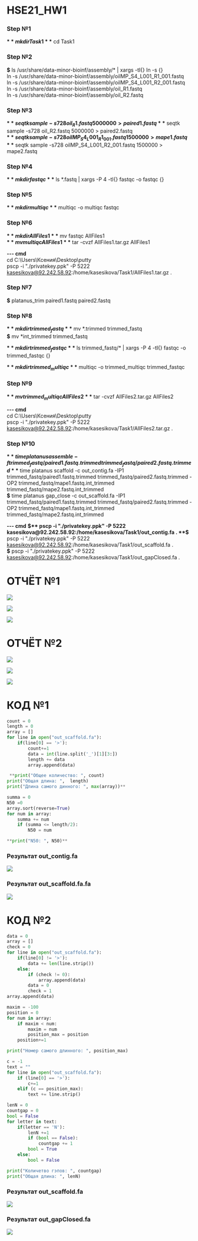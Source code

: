 # HSE21_HW1


### Step №1  
**$** mkdir Task1  
**$** cd Task1  

### Step №2    
**$** ls /usr/share/data-minor-bioinf/assembly/* | xargs -tI{} ln -s {}  
ln -s /usr/share/data-minor-bioinf/assembly/oilMP_S4_L001_R1_001.fastq  
ln -s /usr/share/data-minor-bioinf/assembly/oilMP_S4_L001_R2_001.fastq  
ln -s /usr/share/data-minor-bioinf/assembly/oil_R1.fastq  
ln -s /usr/share/data-minor-bioinf/assembly/oil_R2.fastq  
 
### Step №3  
**$** seqtk sample -s728 oil_R1.fastq 5000000 > paired1.fastq  
**$** seqtk sample -s728 oil_R2.fastq 5000000 > paired2.fastq  
**$** seqtk sample -s728 oilMP_S4_L001_R1_001.fastq 1500000 > mape1.fastq  
**$** seqtk sample -s728 oilMP_S4_L001_R2_001.fastq 1500000 > mape2.fastq  

### Step №4  
**$** mkdir fastqc  
**$** ls *.fastq | xargs -P 4 -tI{} fastqc -o fastqc {}  

### Step №5  
**$** mkdir multiqc  
**$** multiqc -o multiqc fastqc  

### Step №6      
**$** mkdir AllFiles1  
**$** mv fastqc AllFiles1  
**$** mv multiqc AllFiles1  
**$** tar -cvzf AllFiles1.tar.gz AllFiles1  

**--- cmd**   
cd C:\Users\Ксения\Desktop\putty  
pscp -i "./privatekey.ppk" -P 5222 kasesikova@92.242.58.92:/home/kasesikova/Task1/AllFiles1.tar.gz .  

### Step №7    
**$** platanus_trim    paired1.fastq paired2.fastq    

### Step №8     
**$** mkdir trimmed_fastq  
**$** mv *.trimmed trimmed_fastq  
**$** mv *int_trimmed trimmed_fastq  

**$** mkdir trimmed_fastqc  
**$** ls trimmed_fastq/* | xargs -P 4 -tI{} fastqc -o trimmed_fastqc {}  

**$** mkdir trimmed_multiqc  
**$** multiqc -o trimmed_multiqc trimmed_fastqc    

### Step №9  
**$** mv trimmed_multiqc AllFiles2  
**$** tar -cvzf AllFiles2.tar.gz AllFiles2  

**--- cmd**   
cd C:\Users\Ксения\Desktop\putty    
pscp -i "./privatekey.ppk" -P 5222 kasesikova@92.242.58.92:/home/kasesikova/Task1/AllFiles2.tar.gz .  

### Step №10  
**$** time platanus assemble -f trimmed_fastq/paired1.fastq.trimmed trimmed_fastq/paired2.fastq.trimmed  
**$** time platanus scaffold -c out_contig.fa -IP1 trimmed_fastq/paired1.fastq.trimmed trimmed_fastq/paired2.fastq.trimmed -OP2 trimmed_fastq/mape1.fastq.int_trimmed trimmed_fastq/mape2.fastq.int_trimmed  
**$** time platanus gap_close -c out_scaffold.fa -IP1 trimmed_fastq/paired1.fastq.trimmed trimmed_fastq/paired2.fastq.trimmed -OP2 trimmed_fastq/mape1.fastq.int_trimmed trimmed_fastq/mape2.fastq.int_trimmed  

**--- cmd**
**$** pscp -i "./privatekey.ppk" -P 5222 kasesikova@92.242.58.92:/home/kasesikova/Task1/out_contig.fa .  
**$** pscp -i "./privatekey.ppk" -P 5222 kasesikova@92.242.58.92:/home/kasesikova/Task1/out_scaffold.fa .  
**$** pscp -i "./privatekey.ppk" -P 5222 kasesikova@92.242.58.92:/home/kasesikova/Task1/out_gapClosed.fa .  


# ОТЧЁТ №1

![](1.png)

![](2.png)

![](3.png)

# ОТЧЁТ №2

![](4.png)

![](5.png)

![](6.png)


# КОД №1
```python
count = 0  
length = 0  
array = []  
for line in open("out_scaffold.fa"):  
    if(line[0] == '>'):  
        count+=1  
        data = int(line.split('_')[1][3:])  
        length += data  
        array.append(data)  

 **print("Общее количество: ", count)  
print("Общая длина: ",  length)  
print("Длина самого динного: ", max(array))**   

summa = 0  
N50 =0  
array.sort(reverse=True)  
for num in array:  
    summa += num  
    if (summa <= length/2):  
        N50 = num  

**print("N50: ", N50)**  
```
### Результат out_contig.fa

![](результат1.png)

### Результат out_scaffold.fa.fa

![](результат2.png)

# КОД №2

```python
data = 0
array = []
check = 0
for line in open("out_scaffold.fa"):
    if(line[0] != '>'):
        data += len(line.strip())
    else:
        if (check != 0):
            array.append(data)
        data = 0
        check = 1
array.append(data)

maxim = -100
position = 0
for num in array:
    if maxim < num:
        maxim = num
        position_max = position
    position+=1

print("Номер самого длинного: ", position_max)

c = -1
text = ""
for line in open("out_scaffold.fa"):
    if (line[0] == '>'):
        c+=1
    elif (c == position_max):
        text += line.strip()

lenN = 0
countgap = 0
bool = False
for letter in text:
    if(letter == 'N'):
        lenN +=1
        if (bool == False):
            countgap += 1
        bool = True
    else:
        bool = False

print("Количетво гэпов: ", countgap)
print("Общая длина: ", lenN)
```
### Результат out_scaffold.fa

![](результат3.png)

### Результат out_gapClosed.fa

![](результат4.png)




